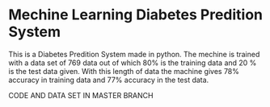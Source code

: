 # Mechine Learning Diabetes Predition System

This is a Diabetes Predition System made in python. The mechine is trained with a data set of 769 data out of which 80% is the training data and 20 % is the test data given. With this length of data the machine gives 78% accuracy in training data and 77% accuracy in the test data.

CODE AND DATA SET IN MASTER BRANCH
